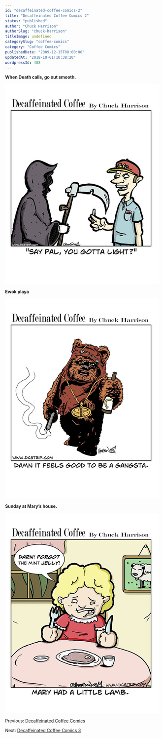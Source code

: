 ```yaml
---
id: "decaffeinated-coffee-comics-2"
title: "Decaffeinated Coffee Comics 2"
status: "published"
author: "Chuck Harrison"
authorSlug: "chuck-harrison"
titleImage: undefined
categorySlug: "coffee-comics"
category: "Coffee Comics"
publishedDate: "2009-12-15T08:00:00"
updatedAt: "2018-10-01T10:38:20"
wordpressId: 488
---
```


**When Death calls, go out smooth.**

![need a light](need-a-light5001.jpg)

**Ewok playa**

![Ewok Gangsta](ewok-gangsta500.jpg)

**Sunday at Mary’s house.**

![mary had a little lamb](marys-lamb500.jpg)

Previous: [Decaffeinated Coffee Comics](http://ineedcoffee.com/decaffeinated-coffee-comics/)

Next: [Decaffeinated Coffee Comics 3](http://ineedcoffee.com/decaffeinated-coffee-comics-3/)